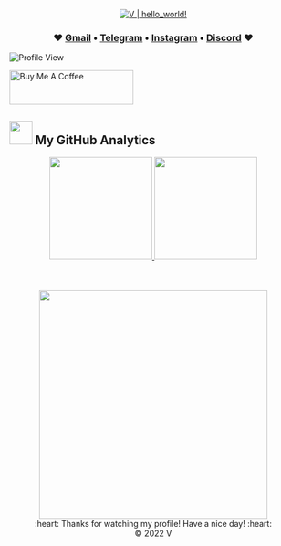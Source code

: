 <p align="center">
  <a href="https://github.com/Youknow2509"><img src="https://readme-typing-svg.herokuapp.com?font=SF+Mono&size=50&duration=2311&pause=500&color=80cbc4&center=true&vCenter=true&width=700&height=100&lines=%F0%9F%91%8B+Hello+World+!+;I'm+V" alt="V | hello_world!" /></a>
</p> 
<h3 align="center"> ♥️ <a href="mailto:lytranvinh.work@gmail.com">Gmail</a> • <a href="https://t.me/uknow_2509">Telegram</a> • <a href="https://www.instagram.com/_youknow.2509_">Instagram</a> • <a href="https://discord.com/invite/D2uwJxH">Discord</a> ♥️ </h3>  

![Profile View](https://komarev.com/ghpvc/?username=Youknow2509&style=flat-square)

<a href="https://www.buymeacoffee.com/youknow2509" target="_blank"><img src="https://cdn.buymeacoffee.com/buttons/v2/default-blue.png" alt="Buy Me A Coffee" style="height: 60px !important;width: 217px !important;" ></a>

### <h2> <img src="https://media0.giphy.com/media/cNZqrH5IzOG0xrlWks/giphy.gif?cid=ecf05e47map255q427en9uprqc1sb0unjq5k4fnqg5pmhhs4&rid=giphy.gif&ct=s" width="40px" height="40px"> My GitHub Analytics </h2> 

<div align="center">
  <a href="https://github.com/Youknow2509">
    <img height="180em" src="https://github-stats.agentbot.xyz/api/top-langs/?username=youknow2509&theme=tokyonight&layout=compact" />
    <img height="180em" src="https://github-stats.agentbot.xyz/api?username=youknow2509&count_private=true&show_icons=true&theme=tokyonight" />
    <br></br><br></br>
    <img height="400em" src="https://github-readme-activity-graph.vercel.app/graph?username=youknow2509&bg_color=d2d1ff&color=4c5a9e&line=4c8e9e&point=413e3f&area=true&hide_border=true"/>
  </a>
</div>

<div align="center">
  :heart: Thanks for watching my profile! Have a nice day! :heart: <br/>
  &copy; 2022 V
</div>

